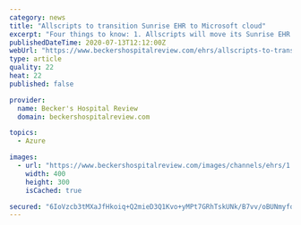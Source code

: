 ```yaml
---
category: news
title: "Allscripts to transition Sunrise EHR to Microsoft cloud"
excerpt: "Four things to know: 1. Allscripts will move its Sunrise EHR platform to Microsoft Azure, which will make implementations faster and annual upgrade costs lower for EHR clients. 2. Allscripts' Sunrise EHR is an integrated platform that connects all aspects ..."
publishedDateTime: 2020-07-13T12:12:00Z
webUrl: "https://www.beckershospitalreview.com/ehrs/allscripts-to-transition-sunrise-ehr-to-microsoft-cloud.html"
type: article
quality: 22
heat: 22
published: false

provider:
  name: Becker's Hospital Review
  domain: beckershospitalreview.com

topics:
  - Azure

images:
  - url: "https://www.beckershospitalreview.com/images/channels/ehrs/1.jpg"
    width: 400
    height: 300
    isCached: true

secured: "6IoVzcb3tMXaJfHkoiq+Q2mieD3Q1Kvo+yMPt7GRhTskUNk/B7vv/oBUNmyfqs8aKVwEQTk24CwWllZRJFkileGfaF3ZbAbQdNdKt8scoLZSW7XiwUNR+Wk9bdXc81Ak45ujKis828Bq0Ca+6c1he5dHIxqZ1gp5yBuhPIULlV2sBL7CBvZKdwUs68meVgLYEeoRTdp6zJ2Xc0jvQXvDs/+2R5S9SNQK8u37A5E4+zOGkFoIfr3OqJq8m7IRe0fG/ifwcuh7ramRvOSV5uCp+X7f8NWgV/YQEtd9YwhMl2M9i1LIfNCfRILAuNnctDjvQ08qsO6eyDHeyvjk9nvRcg==;iJ3uSAZUaj8zfWtQyuvw6w=="
---
```


